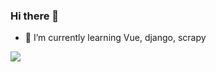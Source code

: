 ### Hi there 👋

<!--
**abcgrant/abcgrant** is a ✨ _special_ ✨ repository because its `README.md` (this file) appears on your GitHub profile.

Here are some ideas to get you started:

- 🔭 I’m currently working on ...
- 🌱 I’m currently learning ...
- 👯 I’m looking to collaborate on ...
- 🤔 I’m looking for help with ...
- 💬 Ask me about ...
- 📫 How to reach me: ...
- 😄 Pronouns: ...
- ⚡ Fun fact: ...
-->

- 🌱 I’m currently learning Vue, django, scrapy


![](https://github-readme-stats.vercel.app/api?username=abcgrant&show_icons=true&icon_color=0366d6&text_color=24292e&bg_color=ffffff&hide_title=true)
<!-- ![](https://github-readme-stats.vercel.app/api/top-langs/?username=abcgrant&layout=compact) -->
